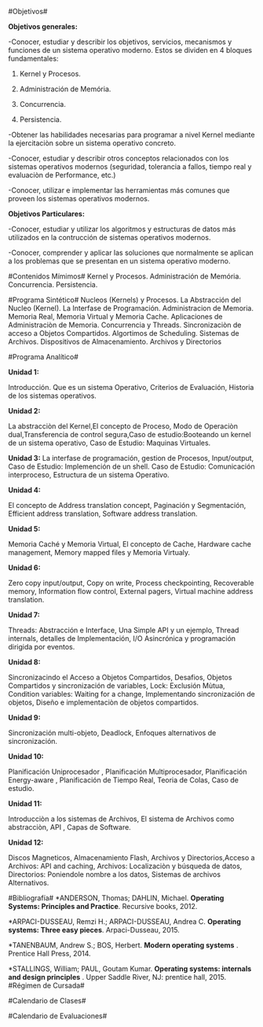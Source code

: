 #Objetivos#

**Objetivos generales:**


-Conocer, estudiar y describir los objetivos, servicios, mecanismos y funciones de un sistema operativo moderno. Estos se dividen en 4 bloques fundamentales:

1. Kernel y Procesos.

2. Administración de Memória.

3. Concurrencia. 

4. Persistencia.

-Obtener las habilidades necesarias para programar a nivel Kernel mediante la ejercitaciòn sobre un sistema operativo concreto.

-Conocer, estudiar y describir otros conceptos relacionados con los sistemas operativos modernos (seguridad, tolerancia a fallos, tiempo real y evaluaciòn de Performance, etc.)

-Conocer, utilizar e implementar las herramientas más comunes que proveen los sistemas operativos modernos.

**Objetivos Particulares:**

-Conocer, estudiar y utilizar los algoritmos y estructuras de datos más utilizados en la contrucción de sistemas operativos modernos.


-Conocer, comprender y aplicar las soluciones que normalmente se aplican a los problemas que se presentan en un sistema operativo moderno.

#Contenidos Mímimos#
Kernel y Procesos. Administración de Memória. Concurrencia. Persistencia.

#Programa Sintético#
Nucleos (Kernels) y Procesos. La Abstracción del Nucleo (Kernel). La Interfase de Programación. Administracion de Memoria. Memoria Real, Memoria Virtual y Memoria Cache. Aplicaciones de Administraciòn de Memoria. 
Concurrencia y Threads. Sincronizaciòn de acceso a Objetos Compartidos. Algortimos de Scheduling. Sistemas de Archivos. Dispositivos de Almacenamiento. Archivos y Directorios

#Programa Analítico#

**Unidad 1:**

Introducción. Que es un sistema Operativo, Criterios de Evaluación, Historia de los sistemas operativos.

**Unidad 2:**

La abstracciòn del Kernel,El concepto de Proceso, Modo de Operaciòn dual,Transferencia de control segura,Caso de estudio:Booteando un kernel de un sistema operativo, Caso de Estudio: Maquinas Virtuales.

**Unidad 3:**
La interfase de programación, gestion de Procesos, Input/output, Caso de Estudio: Implemención de un shell. Caso de Estudio: Comunicación interproceso, Estructura de un sistema Operativo.


**Unidad 4:**

El concepto de Address translation concept, Paginación y Segmentación, Efficient address translation, Software address translation.


**Unidad 5:**

Memoria Caché y Memoria Virtual, El concepto de Cache, Hardware cache management, Memory mapped files y Memoria Virtualy.


**Unidad 6:**

Zero copy input/output, Copy on write, Process checkpointing, Recoverable memory, Information flow control, External pagers, Virtual machine address translation.


**Unidad 7:**

Threads: Abstracción e Interface, Una Simple API y un ejemplo, Thread internals, detalles de Implementación, I/O Asincrónica y programación dirigida por eventos.


**Unidad 8:**

Sincronizacindo el Acceso a Objetos Compartidos, Desafios, Objetos Compartidos y sincronización de variables, Lock: Exclusión Mùtua, Condition variables: Waiting for a change, Implementando sincronización de objetos, Diseño e implementaciòn de objetos compartidos.


**Unidad 9:**

Sincronización multi-objeto, Deadlock, Enfoques alternativos de sincronización.


**Unidad 10:**

Planificación Uniprocesador , Planificación Multiprocesador, Planificación Energy-aware , Planificación de Tiempo Real, Teoria de Colas, Caso de estudio.


**Unidad 11:**

Introducciòn a los sistemas de Archivos, El sistema de Archivos como abstracciòn, API , Capas de Software. 


**Unidad 12:**

Discos Magneticos, Almacenamiento Flash, Archivos y Directorios,Acceso a Archivos: API and caching, Archivos: Localizaciòn y búsqueda de datos, Directorios: Poniendole nombre a los datos, Sistemas de archivos Alternativos.

#Bibliografía#
*ANDERSON, Thomas; DAHLIN, Michael. **Operating Systems: Principles and Practice**. Recursive books, 2012.

*ARPACI-DUSSEAU, Remzi H.; ARPACI-DUSSEAU, Andrea C. **Operating systems: Three easy pieces**. Arpaci-Dusseau, 2015.

*TANENBAUM, Andrew S.; BOS, Herbert. **Modern operating systems** . Prentice Hall Press, 2014.

*STALLINGS, William; PAUL, Goutam Kumar. **Operating systems: internals and design principles** . Upper Saddle River, NJ: prentice hall, 2015.
#Régimen de Cursada#



#Calendario de Clases#


#Calendario de Evaluaciones#
